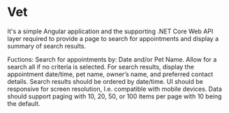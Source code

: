 # Vet
It's a simple Angular application and the supporting .NET
Core Web API layer required to provide a page to
search for appointments and display a summary of search results.

Fuctions:
Search for appointments by: Date and/or Pet Name. Allow for a search all if no criteria is selected.
For search results, display the appointment date/time, pet name, owner’s name, and preferred
contact details.
Search results should be ordered by date/time.
UI should be responsive for screen resolution, I.e. compatible with mobile devices.
Data should support paging with 10, 20, 50, or 100 items per page with 10 being the default.
